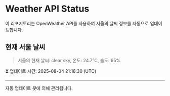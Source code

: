 
# Weather API Status

이 리포지토리는 OpenWeather API를 사용하여 서울의 날씨 정보를 자동으로 업데이트합니다.

## 현재 서울 날씨
> 서울의 현재 날씨: clear sky, 온도: 24.7°C, 습도: 95%

⏳ 업데이트 시간: 2025-08-04 21:18:30 (UTC)

---
자동 업데이트 봇에 의해 관리됩니다.
